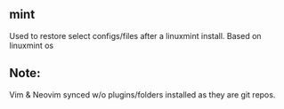 ## mint
Used to restore select configs/files after a linuxmint install.
Based on linuxmint os

## Note:
Vim & Neovim synced w/o plugins/folders installed as they are git repos.
